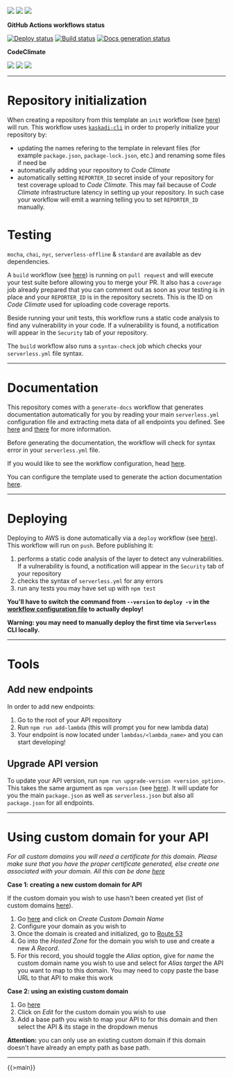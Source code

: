 ![](https://img.shields.io/github/package-json/v/kaskadi/template-kaskadi-api)
![](https://img.shields.io/badge/code--style-standard-blue)
![](https://img.shields.io/github/license/kaskadi/template-kaskadi-api?color=blue)

**GitHub Actions workflows status**

[![Deploy status](https://img.shields.io/github/workflow/status/kaskadi/template-kaskadi-api/deploy?label=deployed&logo=Amazon%20AWS)](https://github.com/kaskadi/template-kaskadi-api/actions?query=workflow%3Adeploy)
[![Build status](https://img.shields.io/github/workflow/status/kaskadi/template-kaskadi-api/build?label=build&logo=mocha)](https://github.com/kaskadi/template-kaskadi-api/actions?query=workflow%3Abuild)
[![Docs generation status](https://img.shields.io/github/workflow/status/kaskadi/template-kaskadi-api/generate-docs?label=docs&logo=read-the-docs)](https://github.com/kaskadi/template-kaskadi-api/actions?query=workflow%3Agenerate-docs)

**CodeClimate**

[![](https://img.shields.io/codeclimate/maintainability/kaskadi/template-kaskadi-api?label=maintainability&logo=Code%20Climate)](https://codeclimate.com/github/kaskadi/template-kaskadi-api)
[![](https://img.shields.io/codeclimate/tech-debt/kaskadi/template-kaskadi-api?label=technical%20debt&logo=Code%20Climate)](https://codeclimate.com/github/kaskadi/template-kaskadi-api)
[![](https://img.shields.io/codeclimate/coverage/kaskadi/template-kaskadi-api?label=test%20coverage&logo=Code%20Climate)](https://codeclimate.com/github/kaskadi/template-kaskadi-api)

<!-- You can add badges inside of this section if you'd like -->

****

# Repository initialization

When creating a repository from this template an `init` workflow (see [here](./.github/workflows/init.yml)) will run. This workflow uses [`kaskadi-cli`](https://www.npmjs.com/package/kaskadi-cli) in order to properly initialize your repository by:
- updating the names refering to the template in relevant files (for example `package.json`, `package-lock.json`, etc.) and renaming some files if need be
- automatically adding your repository to _Code Climate_
- automatically setting `REPORTER_ID` secret inside of your repository for test coverage upload to _Code Climate_. This may fail because of _Code Climate_ infrastructure latency in setting up your repository. In such case your workflow will emit a warning telling you to set `REPORTER_ID` manually.

# Testing

`mocha`, `chai`, `nyc`, `serverless-offline` & `standard` are available as dev dependencies.

A `build` workflow (see [here](./.github/workflows/build.yml)) is running on `pull request` and will execute your test suite before allowing you to merge your PR. It also has a `coverage` job already prepared that you can comment out as soon as your testing is in place and your `REPORTER_ID` is in the repository secrets. This is the ID on _Code Climate_ used for uploading code coverage reports.

Beside running your unit tests, this workflow runs a static code analysis to find any vulnerability in your code. If a vulnerability is found, a notification will appear in the `Security` tab of your repository.

The `build` workflow also runs a `syntax-check` job which checks your `serverless.yml` file syntax.

****

# Documentation

This repository comes with a `generate-docs` workflow that generates documentation automatically for you by reading your main `serverless.yml` configuration file and extracting meta data of all endpoints you defined. See [here](https://github.com/kaskadi/action-generate-docs) and [there](./serverless.yml) for more information.

Before generating the documentation, the workflow will check for syntax error in your `serverless.yml` file.

If you would like to see the workflow configuration, head [here](./.github/workflows/generate-docs.yml).

You can configure the template used to generate the action documentation [here](./docs/template.md).

****

# Deploying

Deploying to AWS is done automatically via a `deploy` workflow (see [here](./.github/workflows/deploy.yml)). This workflow will run on `push`. Before publishing it:
1. performs a static code analysis of the layer to detect any vulnerabilities. If a vulnerability is found, a notification will appear in the `Security` tab of your repository
2. checks the syntax of `serverless.yml` for any errors
3. run any tests you may have set up with `npm test`

**You'll have to switch the command from `--version` to `deploy -v` in the [workflow configuration file](./.github/workflows/deploy.yml) to actually deploy!**

**Warning: you may need to manually deploy the first time via `Serverless` CLI locally.**

****

# Tools

## Add new endpoints

In order to add new endpoints:
1. Go to the root of your API repository
2. Run `npm run add-lambda` (this will prompt you for new lambda data)
3. Your endpoint is now located under `lambdas/<lambda_name>` and you can start developing!

## Upgrade API version

To update your API version, run `npm run upgrade-version <version_option>`. This takes the same argument as `npm version` (see [here](https://docs.npmjs.com/cli/version)). It will update for you the main `package.json` as well as `serverless.json` but also all `package.json` for all endpoints.

****

# Using custom domain for your API

_For all custom domains you will need a certificate for this domain. Please make sure that you have the proper certificate generated, else create one associated with your domain. All this can be done [here](https://console.aws.amazon.com/acm/home?region=us-east-1#/)_

**Case 1: creating a new custom domain for API**

If the custom domain you wish to use hasn't been created yet (list of custom domains [here](https://eu-central-1.console.aws.amazon.com/apigateway/home?region=eu-central-1#/custom-domain-names)).

1. Go [here](https://eu-central-1.console.aws.amazon.com/apigateway/home?region=eu-central-1#/custom-domain-names) and click on _Create Custom Domain Name_
2. Configure your domain as you wish to
3. Once the domain is created and initialized, go to [Route 53](https://console.aws.amazon.com/route53/home?region=eu-central-1)
4. Go into the _Hosted Zone_ for the domain you wish to use and create a new _A Record_.
5. For this record, you should toggle the _Alias_ option, give for _name_ the custom domain name you wish to use and select for _Alias target_ the API you want to map to this domain. You may need to copy paste the base URL to that API to make this work

**Case 2: using an existing custom domain**

1. Go [here](https://eu-central-1.console.aws.amazon.com/apigateway/home?region=eu-central-1#/custom-domain-names)
2. Click on _Edit_ for the custom domain you wish to use
3. Add a base path you wish to map your API to for this domain and then select the API & its stage in the dropdown menus

**Attention:** you can only use an existing custom domain if this domain doesn't have already an empty path as base path.

****

<!-- automatically generated documentation will be placed in here -->
{{>main}}
<!-- automatically generated documentation will be placed in here -->

<!-- You can customize this template as you'd like! -->